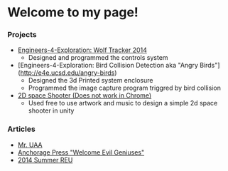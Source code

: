 Welcome to my page!
==================

### Projects
- [Engineers-4-Exploration: Wolf Tracker 2014](https://github.com/UCSD-E4E/Wolf-Tracker-2014/wiki)
    * Designed and programmed the controls system
- [Engineers-4-Exploration: Bird Collision Detection aka "Angry Birds"] (http://e4e.ucsd.edu/angry-birds)
    * Designed the 3d Printed system enclosure
    * Programmed the image capture program triggred by bird collision
- [2D space Shooter (Does not work in Chrome)](https://penguindustin.itch.io/simple-2d-shooter)
    * Used free to use artwork and music to design a simple 2d space shooter in unity
 
### Articles
- [Mr. UAA](http://greenandgold.uaa.alaska.edu/blog/19872/student-spotlight-dustin-mendoza/)
- [Anchorage Press "Welcome Evil Geniuses"](http://www.anchoragepress.com/news/welcome-evil-geniuses)
- [2014 Summer REU](http://e4e.ucsd.edu/news-and-updates/2014-summer-reu)